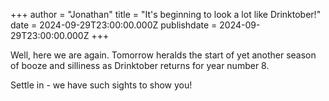 +++
author = "Jonathan"
title = "It's beginning to look a lot like Drinktober!"
date = 2024-09-29T23:00:00.000Z
publishdate = 2024-09-29T23:00:00.000Z
+++

Well, here we are again. Tomorrow heralds the start of yet another season of booze and silliness as Drinktober returns for year number 8.

Settle in - we have such sights to show you!

